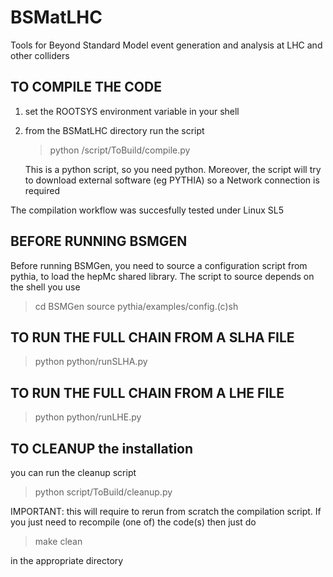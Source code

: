 BSMatLHC
========

Tools for Beyond Standard Model event generation and analysis at LHC and other colliders


TO COMPILE THE CODE
---------------------

1) set the ROOTSYS environment variable in your shell 

2) from the BSMatLHC directory run the script

   > python /script/ToBuild/compile.py

   This is a python script, so you need python.
   Moreover, the script will try to download
   external software (eg PYTHIA) so a Network
   connection is required

The compilation workflow was succesfully tested under Linux SL5


BEFORE RUNNING BSMGEN
-----------------------

Before running BSMGen, you need to source a configuration
script from pythia, to load the hepMc shared library.
The script to source depends on the shell you use
> cd BSMGen
> source pythia/examples/config.(c)sh


TO RUN THE FULL CHAIN FROM A SLHA FILE
---------------------------------------

> python python/runSLHA.py <SLHA name> <number of events> <CM Energy> <output file dir>


TO RUN THE FULL CHAIN FROM A LHE FILE
---------------------------------------

> python python/runLHE.py <LHE name> <output file dir>


TO CLEANUP the installation 
--------------------------- 
you can run the cleanup script

   > python script/ToBuild/cleanup.py 

IMPORTANT: this will require to rerun from scratch the compilation
script. If you just need to recompile (one of) the code(s) then just
do

   > make clean

in the appropriate directory